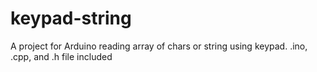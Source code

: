 # keypad-string

A project for Arduino reading array of chars or string using keypad.
.ino, .cpp, and .h file included
